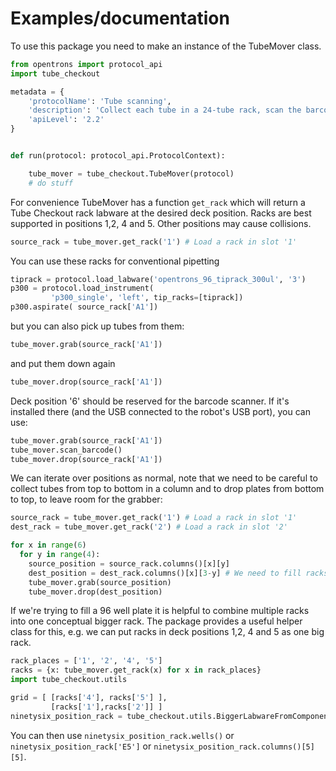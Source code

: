 # Examples/documentation

To use this package you need to make an instance of the TubeMover class.

```py
from opentrons import protocol_api
import tube_checkout

metadata = {
    'protocolName': 'Tube scanning',
    'description': 'Collect each tube in a 24-tube rack, scan the barcode, and drop in a different rack.',
    'apiLevel': '2.2'
}


def run(protocol: protocol_api.ProtocolContext):

    tube_mover = tube_checkout.TubeMover(protocol)
    # do stuff
```

For convenience TubeMover has a function `get_rack` which will return a Tube Checkout rack labware at the desired deck position. Racks are best supported in positions 1,2, 4 and 5. Other positions may cause collisions.

```py
source_rack = tube_mover.get_rack('1') # Load a rack in slot '1'
```

You can use these racks for conventional pipetting

```py
tiprack = protocol.load_labware('opentrons_96_tiprack_300ul', '3')
p300 = protocol.load_instrument(
         'p300_single', 'left', tip_racks=[tiprack])
p300.aspirate( source_rack['A1'])
```

but you can also pick up tubes from them:

```py
tube_mover.grab(source_rack['A1'])
```

and put them down again

```py
tube_mover.drop(source_rack['A1'])
```

Deck position '6' should be reserved for the barcode scanner. If it's installed there 
(and the USB connected to the robot's USB port), you can use:

```py
tube_mover.grab(source_rack['A1'])
tube_mover.scan_barcode()
tube_mover.drop(source_rack['A1'])
```

We can iterate over positions as normal, note that we need to be careful to collect tubes from top to bottom 
in a column and to drop plates from bottom to top, to leave room for the grabber:
```py
source_rack = tube_mover.get_rack('1') # Load a rack in slot '1'
dest_rack = tube_mover.get_rack('2') # Load a rack in slot '2'

for x in range(6)
  for y in range(4):
    source_position = source_rack.columns()[x][y]
    dest_position = dest_rack.columns()[x][3-y] # We need to fill racks from bottom to top to prevent collisions
    tube_mover.grab(source_position)
    tube_mover.drop(dest_position)
```

If we're trying to fill a 96 well plate it is helpful to combine multiple racks into one conceptual bigger rack. 
The package provides a useful helper class for this, e.g. we can put racks in deck positions 1,2, 4 and 5 as one big rack.

```py
rack_places = ['1', '2', '4', '5']
racks = {x: tube_mover.get_rack(x) for x in rack_places}
import tube_checkout.utils

grid = [ [racks['4'], racks['5'] ],
         [racks['1'],racks['2']] ]
ninetysix_position_rack = tube_checkout.utils.BiggerLabwareFromComponents(grid)   
```

You can then use `ninetysix_position_rack.wells()` or `ninetysix_position_rack['E5']` or `ninetysix_position_rack.columns()[5][5]`.

